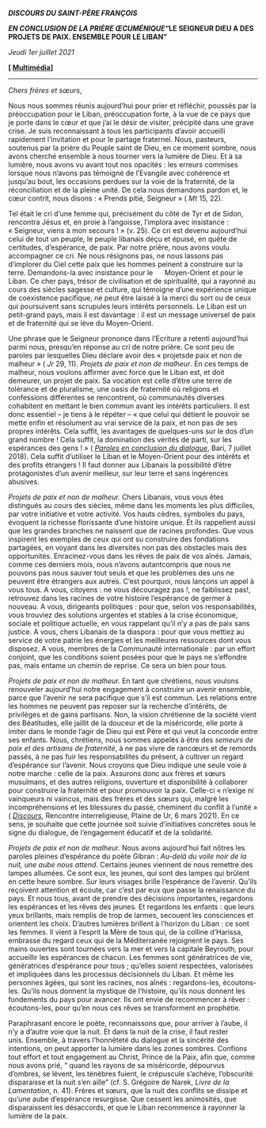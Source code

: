 ***DISCOURS DU SAINT-PÈRE FRANÇOIS***

***EN CONCLUSION DE LA PRIÈRE ŒCUMÉNIQUE*“LE SEIGNEUR DIEU A DES PROJETS DE PAIX. ENSEMBLE POUR LE LIBAN”**

*Jeudi 1er juillet 2021*

**[ [Multimédia](http://w2.vatican.va/content/francesco/fr/events/event.dir.html/content/vaticanevents/fr/2021/7/1/giornata-per-il-libano.html)]**

____________________________

*Chers frères et sœurs*,

Nous nous sommes réunis aujourd’hui pour prier et réfléchir, poussés par la préoccupation pour le Liban, préoccupation forte, à la vue de ce pays que je porte dans le cœur et que j’ai le désir de visiter, précipité dans une grave crise. Je suis reconnaissant à tous les participants d’avoir accueilli rapidement l’invitation et pour le partage fraternel. Nous, pasteurs, soutenus par la prière du Peuple saint de Dieu, en ce moment sombre, nous avons cherché ensemble à nous tourner vers la lumière de Dieu. Et à sa lumière, nous avons vu avant tout nos opacités : les erreurs commises lorsque nous n’avons pas témoigné de l’Evangile avec cohérence et jusqu’au bout, les occasions perdues sur la voie de la fraternité, de la réconciliation et de la pleine unité. De cela nous demandons pardon et, le cœur contrit, nous disons : « Prends pitié, Seigneur » ( *Mt* 15, 22).

Tel était le cri d’une femme qui, précisément du côté de Tyr et de Sidon, rencontra Jésus et, en proie à l’angoisse, l’implora avec insistance : « Seigneur, viens à mon secours ! » (v. 25). Ce cri est devenu aujourd’hui celui de tout un peuple, le peuple libanais déçu et épuisé, en quête de certitudes, d’espérance, de paix. Par notre prière, nous avons voulu accompagner ce cri. Ne nous résignons pas, ne nous lassons pas d’implorer du Ciel cette paix que les hommes peinent à construire sur la terre. Demandons-la avec insistance pour le      Moyen-Orient et pour le Liban. Ce cher pays, trésor de civilisation et de spiritualité, qui a rayonné au cours des siècles sagesse et culture, qui témoigne d’une expérience unique de coexistence pacifique, ne peut être laissé à la merci du sort ou de ceux qui poursuivent sans scrupules leurs intérêts personnels. Le Liban est un petit-grand pays, mais il est davantage : il est un message universel de paix et de fraternité qui se lève du Moyen-Orient.

Une phrase que le Seigneur prononce dans l’Ecriture a retenti aujourd’hui parmi nous, presqu’en réponse au cri de notre prière. Ce sont peu de paroles par lesquelles Dieu déclare avoir des « projetsde paix et non de malheur » ( *Jr* 29, 11). *Projets de paix et non de malheur*. En ces temps de malheur, nous voulons affirmer avec force que le Liban est, et doit demeurer, un projet de paix. Sa vocation est celle d’être une terre de tolérance et de pluralisme, une oasis de fraternité où religions et confessions différentes se rencontrent, où communautés diverses cohabitent en mettant le bien commun avant les intérêts particuliers. Il est donc essentiel – je tiens à le répéter – « que celui qui détient le pouvoir se mette enfin et résolument au vrai service de la paix, et non pas de ses propres intérêts. Cela suffit, les avantages de quelques-uns sur le dos d’un grand nombre ! Cela suffit, la domination des vérités de parti, sur les espérances des gens ! » ( *[Paroles en conclusion du dialogue](https://www.vatican.va/content/francesco/fr/speeches/2018/july/documents/papa-francesco_20180707_visita-bari-conclusione.html)*, Bari, 7 juillet 2018). Cela suffit d’utiliser le Liban et le Moyen-Orient pour des intérêts et des profits étrangers ! Il faut donner aux Libanais la possibilité d’être protagonistes d’un avenir meilleur, sur leur terre et sans ingérences abusives.

*Projets de paix et non de malheur.* Chers Libanais, vous vous êtes distingués au cours des siècles, même dans les moments les plus difficiles, par votre initiative et votre activité. Vos hauts cèdres, symboles du pays, évoquent la richesse florissante d’une histoire unique. Et ils rappellent aussi que les grandes branches ne naissent que de racines profondes. Que vous inspirent les exemples de ceux qui ont su construire des fondations partagées, en voyant dans les diversités non pas des obstacles mais des opportunités. Enracinez-vous dans les rêves de paix de vos aînés. Jamais, comme ces derniers mois, nous n’avons autantcompris que nous ne pouvons pas nous sauver tout seuls et que les problèmes des uns ne peuvent être étrangers aux autres. C’est pourquoi, nous lançons un appel à vous tous. A vous, citoyens : ne vous découragez pas !, ne faiblissez pas!, retrouvez dans les racines de votre histoire l’espérance de germer à nouveau. A vous, dirigeants politiques : pour que, selon vos responsabilités, vous trouviez des solutions urgentes et stables à la crise économique, sociale et politique actuelle, en vous rappelant qu’il n’y a pas de paix sans justice. A vous, chers Libanais de la diaspora : pour que vous mettiez au service de votre patrie les énergies et les meilleures ressources dont vous disposez. A vous, membres de la Communauté internationale : par un effort conjoint, que les conditions soient posées pour que le pays ne s’effondre pas, mais entame un chemin de reprise. Ce sera un bien pour tous.

*Projets de paix et non de malheur.* En tant que chrétiens, nous voulons renouveler aujourd’hui notre engagement à construire un avenir ensemble, parce que l’avenir ne sera pacifique que s’il est commun. Les relations entre les hommes ne peuvent pas reposer sur la recherche d’intérêts, de privilèges et de gains partisans. Non, la vision chrétienne de la société vient des Béatitudes, elle jaillit de la douceur et de la miséricorde, elle porte à imiter dans le monde l’agir de Dieu qui est Père et qui veut la concorde entre ses enfants. Nous, chrétiens, nous sommes appelés à être des *semeurs de paix et des artisans de fraternité*, à ne pas vivre de rancœurs et de remords passés, à ne pas fuir les responsabilités du présent, à cultiver un regard d’espérance sur l’avenir. Nous croyons que Dieu indique une seule voie à notre marche : celle de la paix. Assurons donc aux frères et sœurs musulmans, et des autres religions, ouverture et disponibilité à collaborer pour construire la fraternité et pour promouvoir la paix. Celle-ci « n’exige ni vainqueurs ni vaincus, mais des frères et des sœurs qui, malgré les incompréhensions et les blessures du passé, cheminent du conflit à l’unité » ( *[Discours](https://www.vatican.va/content/francesco/fr/speeches/2021/march/documents/papa-francesco_20210306_iraq-incontro-interreligioso.html#DISCOURS_DU_SAINT-PERE)*, Rencontre interreligieuse, Plaine de Ur, 6 mars 2021). En ce sens, je souhaite que cette journée soit suivie d’initiatives concrètes sous le signe du dialogue, de l’engagement éducatif et de la solidarité.

*Projets de paix et non de malheur.* Nous avons aujourd’hui fait nôtres les paroles pleines d’espérance du poète Gibran : *Au-delà du voile noir de la nuit, une aube nous attend*. Certains jeunes viennent de nous remettre des lampes allumées. Ce sont eux, les jeunes, qui sont des lampes qui brûlent en cette heure sombre. Sur leurs visages brille l’espérance de l’avenir. Qu’ils reçoivent attention et écoute, car c’est par eux que passe la renaissance du pays. Et nous tous, avant de prendre des décisions importantes, regardons les espérances et les rêves des jeunes. Et regardons les enfants : que leurs yeux brillants, mais remplis de trop de larmes, secouent les consciences et orientent les choix. D’autres lumières brillent à l’horizon du Liban : ce sont les femmes. Il vient à l’esprit la Mère de tous qui, de la colline d’Harissa, embrasse du regard ceux qui de la Méditerranée rejoignent le pays. Ses mains ouvertes sont tournées vers la mer et vers la capitale Beyrouth, pour accueillir les espérances de chacun. Les femmes sont génératrices de vie, génératrices d’espérance pour tous ; qu’elles soient respectées, valorisées et impliquées dans les processus décisionnels du Liban. Et même les personnes âgées, qui sont les racines, nos aînés : regardons-les, écoutons-les. Qu’ils nous donnent la mystique de l’histoire, qu’ils nous donnent les fondements du pays pour avancer. Ils ont envie de recommencer à rêver : écoutons-les, pour qu’en nous ces rêves se transforment en prophétie.

Paraphrasant encore le poète, reconnaissons que, pour arriver à l’aube, il n’y a d’autre voie que la nuit. Et dans la nuit de la crise, il faut rester unis. Ensemble, à travers l’honnêteté du dialogue et la sincérité des intentions, on peut apporter la lumière dans les zones sombres. Confions tout effort et tout engagement au Christ, Prince de la Paix, afin que, comme nous avons prié, “ quand les rayons de sa miséricorde, dépourvus d’ombres, se lèvent, les ténèbres fuient, le crépuscule s’achève, l’obscurité disparaisse et la nuit s’en aille” (cf. S. Grégoire de Narek, *Livre de la Lamentation*, n. 41). Frères et sœurs, que la nuit des conflits se dissipe et qu’une aube d’espérance resurgisse. Que cessent les animosités, que disparaissent les désaccords, et que le Liban recommence à rayonner la lumière de la paix.
